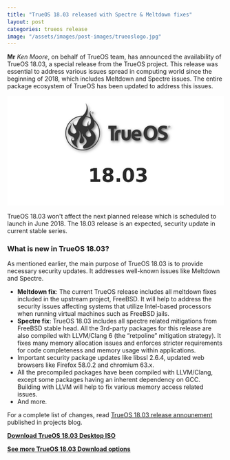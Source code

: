 ```yaml
---
title: "TrueOS 18.03 released with Spectre & Meltdown fixes"
layout: post
categories: trueos release
image: "/assets/images/post-images/trueoslogo.jpg"
---
```


**Mr** *Ken Moore*, on behalf of TrueOS team, has announced the availability of TrueOS 18.03, a special release from the TrueOS project. This release was essential to address various issues spread in computing world since the beginning of 2018, which includes Meltdown and Spectre issues. The entire package ecosystem of TrueOS has been updated to address this issues.

![TrueOS 18.03 banner](/assets/images/post-images/trueoslogo.jpg)

TrueOS 18.03 won't affect the next planned release which is scheduled to launch in June 2018. The 18.03 release is an expected, security update in current stable series.

### What is new in TrueOS 18.03?
As mentioned earlier, the main purpose of TrueOS 18.03 is to provide necessary security updates. It addresses well-known issues like Meltdown and Spectre.
- **Meltdown fix**: The current TrueOS release includes all meltdown fixes included in the upstream project, FreeBSD. It will help to address the security issues affecting systems that utilize Intel-based processors when running virtual machines such as FreeBSD jails.
- **Spectre fix**: TrueOS 18.03 includes all spectre related mitigations from FreeBSD stable head. All the 3rd-party packages for this release are also compiled with LLVM/Clang 6 (the “retpoline” mitigation strategy). It fixes many memory allocation issues and enforces stricter requirements for code completeness and memory usage within applications.
- Important security package updates like libssl 2.6.4, updated web browsers like Firefox 58.0.2 and chromium 63.x.
- All the precompiled packages have been compiled with LLVM/Clang, except some packages having an inherent dependency on GCC. Building with LLVM will help to fix various memory access related issues.
- And more.

For a complete list of changes, read [TrueOS 18.03 release announement](https://www.trueos.org/blog/trueos-stable-18-03-release/) published in projects blog.

**[Download TrueOS 18.03 Desktop ISO](https://download.trueos.org/master/amd64/TrueOS-Desktop-18.03-x64-DVD.iso)**

**[See more TrueOS 18.03 Download options](https://www.trueos.org/downloads/)**